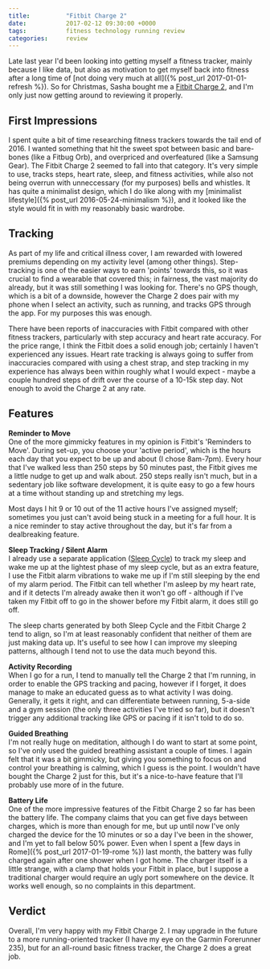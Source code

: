 ```yaml
---
title:          "Fitbit Charge 2"
date:           2017-02-12 09:30:00 +0000
tags:           fitness technology running review
categories:     review
---
```


Late last year I'd been looking into getting myself a fitness tracker, mainly because I like data, but also as motivation to get myself back into fitness after a long time of [not doing very much at all]({% post_url 2017-01-01-refresh %}). So for Christmas, Sasha bought me a [Fitbit Charge 2][fitbit-charge-2-link], and I'm only just now getting around to reviewing it properly.

<!-- Read More -->

## First Impressions

I spent quite a bit of time researching fitness trackers towards the tail end of 2016. I wanted something that hit the sweet spot between basic and bare-bones (like a Fitbug Orb), and overpriced and overfeatured (like a Samsung Gear). The Fitbit Charge 2 seemed to fall into that category. It's very simple to use, tracks steps, heart rate, sleep, and fitness activities, while also not being overrun with unneccessary (for my purposes) bells and whistles. It has quite a minimalist design, which I do like along with my [minimalist lifestyle]({% post_url 2016-05-24-minimalism %}), and it looked like the style would fit in with my reasonably basic wardrobe.

## Tracking

As part of my life and critical illness cover, I am rewarded with lowered premiums depending on my activity level (among other things). Step-tracking is one of the easier ways to earn 'points' towards this, so it was crucial to find a wearable that covered this; in fairness, the vast majority do already, but it was still something I was looking for. There's no GPS though, which is a bit of a downside, however the Charge 2 does pair with my phone when I select an activity, such as running, and tracks GPS through the app. For my purposes this was enough.

There have been reports of inaccuracies with Fitbit compared with other fitness trackers, particularly with step accuracy and heart rate accuracy. For the price range, I think the Fitbit does a solid enough job; certainly I haven't experienced any issues. Heart rate tracking is always going to suffer from inaccuracies compared with using a chest strap, and step tracking in my experience has always been within roughly what I would expect - maybe a couple hundred steps of drift over the course of a 10-15k step day. Not enough to avoid the Charge 2 at any rate.

## Features

**Reminder to Move**  
One of the more gimmicky features in my opinion is Fitbit's 'Reminders to Move'. During set-up, you choose your 'active period', which is the hours each day that you expect to be up and about (I chose 8am-7pm). Every hour that I've walked less than 250 steps by 50 minutes past, the Fitbit gives me a little nudge to get up and walk about. 250 steps really isn't much, but in a sedentary job like software development, it is quite easy to go a few hours at a time without standing up and stretching my legs.

Most days I hit 9 or 10 out of the 11 active hours I've assigned myself; sometimes you just can't avoid being stuck in a meeting for a full hour. It is a nice reminder to stay active throughout the day, but it's far from a dealbreaking feature.

**Sleep Tracking / Silent Alarm**  
I already use a separate application ([Sleep Cycle][sleep-cycle-home-page]) to track my sleep and wake me up at the lightest phase of my sleep cycle, but as an extra feature, I use the Fitbit alarm vibrations to wake me up if I'm still sleeping by the end of my alarm period. The Fitbit can tell whether I'm asleep by my heart rate, and if it detects I'm already awake then it won't go off - although if I've taken my Fitbit off to go in the shower before my Fitbit alarm, it does still go off.

The sleep charts generated by both Sleep Cycle and the Fitbit Charge 2 tend to align, so I'm at least reasonably confident that neither of them are just making data up. It's useful to see how I can improve my sleeping patterns, although I tend not to use the data much beyond this.

**Activity Recording**  
When I go for a run, I tend to manually tell the Charge 2 that I'm running, in order to enable the GPS tracking and pacing, however if I forget, it does manage to make an educated guess as to what activity I was doing. Generally, it gets it right, and can differentiate between running, 5-a-side and a gym session (the only three activities I've tried so far), but it doesn't trigger any additional tracking like GPS or pacing if it isn't told to do so.

**Guided Breathing**  
I'm not really huge on meditation, although I do want to start at some point, so I've only used the guided breathing assistant a couple of times. I again felt that it was a bit gimmicky, but giving you something to focus on and control your breathing is calming, which I guess is the point. I wouldn't have bought the Charge 2 just for this, but it's a nice-to-have feature that I'll probably use more of in the future.

**Battery Life**  
One of the more impressive features of the Fitbit Charge 2 so far has been the battery life. The company claims that you can get five days between charges, which is more than enough for me, but up until now I've only charged the device for the 10 minutes or so a day I've been in the shower, and I'm yet to fall below 50% power. Even when I spent a [few days in Rome]({% post_url 2017-01-19-rome %}) last month, the battery was fully charged again after one shower when I got home. The charger itself is a little strange, with a clamp that holds your Fitbit in place, but I suppose a traditional charger would require an ugly port somewhere on the device. It works well enough, so no complaints in this department.

## Verdict

Overall, I'm very happy with my Fitbit Charge 2. I may upgrade in the future to a more running-oriented tracker (I have my eye on the Garmin Forerunner 235), but for an all-round basic fitness tracker, the Charge 2 does a great job.

<p class="emphasis"><i class="fa fa-star" aria-hidden="true"></i><i class="fa fa-star" aria-hidden="true"></i><i class="fa fa-star" aria-hidden="true"></i><i class="fa fa-star" aria-hidden="true"></i><i class="fa fa-star-half-o" aria-hidden="true"></i></p>

[fitbit-charge-2-link]: https://www.fitbit.com/charge2
[sleep-cycle-home-page]: https://www.sleepcycle.com/